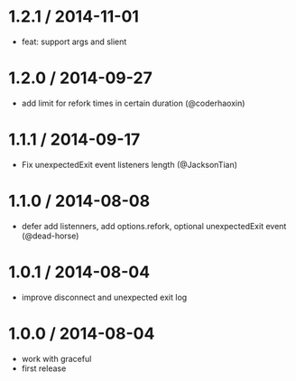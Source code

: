
1.2.1 / 2014-11-01
==================

 * feat: support args and slient

1.2.0 / 2014-09-27
==================

 * add limit for refork times in certain duration (@coderhaoxin)

1.1.1 / 2014-09-17
==================

 * Fix unexpectedExit event listeners length (@JacksonTian)

1.1.0 / 2014-08-08
==================

 * defer add listenners, add options.refork, optional unexpectedExit event (@dead-horse)

1.0.1 / 2014-08-04
==================

 * improve disconnect and unexpected exit log

1.0.0 / 2014-08-04
==================

 * work with graceful
 * first release
